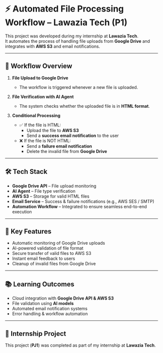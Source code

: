 # ⚡ Automated File Processing Workflow – Lawazia Tech (P1)

This project was developed during my internship at **Lawazia Tech**.  
It automates the process of handling file uploads from **Google Drive** and integrates with **AWS S3** and email notifications.  

---

## 📌 Workflow Overview  

1. **File Upload to Google Drive**  
   - The workflow is triggered whenever a new file is uploaded.  

2. **File Verification with AI Agent**  
   - The system checks whether the uploaded file is in **HTML format**.  

3. **Conditional Processing**  
   - ✅ If the file is HTML:  
     - Upload the file to **AWS S3**  
     - Send a **success email notification** to the user  
   - ❌ If the file is NOT HTML:  
     - Send a **failure email notification**  
     - Delete the invalid file from **Google Drive**  

---

## 🛠️ Tech Stack  

- **Google Drive API** – File upload monitoring  
- **AI Agent** – File type verification  
- **AWS S3** – Storage for valid HTML files  
- **Email Service** – Success & failure notifications (e.g., AWS SES / SMTP)  
- **Automation Workflow** – Integrated to ensure seamless end-to-end execution  

---

## 🚀 Key Features  

- Automatic monitoring of Google Drive uploads  
- AI-powered validation of file format  
- Secure transfer of valid files to AWS S3  
- Instant email feedback to users  
- Cleanup of invalid files from Google Drive  

---

## 📚 Learning Outcomes  

- Cloud integration with **Google Drive API & AWS S3**  
- File validation using **AI models**  
- Automated email notification systems  
- Error handling & workflow automation  

---

## 🏅 Internship Project  

This project (**PJ1**) was completed as part of my internship at **Lawazia Tech**.  
